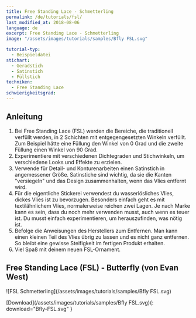 ```yaml
---
title: Free Standing Lace - Schmetterling
permalink: /de/tutorials/fsl/
last_modified_at: 2018-08-06
language: de
excerpt: Free Standing Lace - Schmetterling
image: "/assets/images/tutorials/samples/Bfly FSL.svg"

tutorial-typ:
  - Beispieldatei
stichart: 
  - Geradstich
  - Satinstich
  - Füllstich
techniken:
  - Free Standing Lace
schwierigkeitsgrad:
---
```

## Anleitung

1. Bei Free Standing Lace (FSL) werden die Bereiche, die traditionell verfüllt werden, in 2 Schichten mit entgegengesetzten Winkeln verfüllt.  Zum Beispiel hätte eine Füllung den Winkel von 0 Grad und die zweite Füllung einen Winkel von 90 Grad.
2. Experimentiere mit verschiedenen Dichtegraden und Stichwinkeln, um verschiedene Looks und Effekte zu erzielen.
3. Verwende für Detail- und Konturenarbeiten einen Satinstich in angemessener Größe.  Satinstiche sind wichtig, da sie die Kanten "versiegeln" und das Design zusammenhalten, wenn das Vlies entfernt wird.
4. Für die eigentliche Stickerei verwendest du wasserlösliches Vlies, dickes Vlies ist zu bevorzugen. Besonders einfach geht es mit textilähnlichem Vlies, normalerweise reichen zwei Lagen. Je nach Marke kann es sein, dass du noch mehr verwenden musst, auch wenn es teuer ist. Du musst einfach experimentieren, um herauszufinden, was nötig ist.
5. Befolge die Anweisungen des Herstellers zum Entfernen. Man kann einen kleinen Teil des Vlies übrig zu lassen und es nicht ganz entfernen. So bleibt eine gewisse Steifigkeit im fertigen Produkt erhalten.
6. Viel Spaß mit deinem neuen FSL-Ornament.

## Free Standing Lace (FSL) - Butterfly (von Evan West)

![FSL Schmetterling](/assets/images/tutorials/samples/Bfly FSL.svg)

[Download](/assets/images/tutorials/samples/Bfly FSL.svg){: download="Bfly-FSL.svg" }
